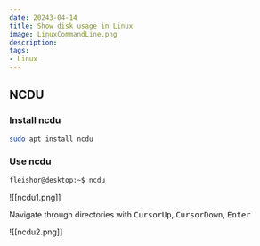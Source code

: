 ```yaml
---
date: 20243-04-14
title: Show disk usage in Linux 
image: LinuxCommandLine.png
description:
tags: 
- Linux
---
```


## NCDU

### Install ncdu

~~~bash
sudo apt install ncdu
~~~

### Use ncdu

~~~bash
fleishor@desktop:~$ ncdu
~~~

![[ncdu1.png]]

Navigate through directories with <kbd>CursorUp</kbd>, <kbd>CursorDown</kbd>, <kbd>Enter</kbd>

![[ncdu2.png]]
